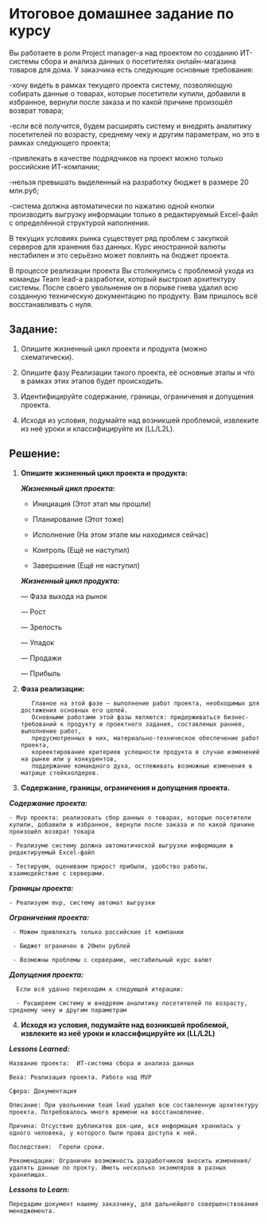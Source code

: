 # Итоговое домашнее задание по курсу

Вы работаете в роли Project manager-а над проектом по созданию ИТ-системы сбора и анализа данных о посетителях онлайн-магазина товаров для дома. У заказчика есть следующие основные требования:

-хочу видеть в рамках текущего проекта систему, позволяющую собирать данные о товарах, которые посетители купили, добавили в избранное, вернули после заказа и по какой причине произошёл возврат товара;

-если всё получится, будем расширять систему и внедрять аналитику посетителей по возрасту, среднему чеку и другим параметрам, но это в рамках следующего проекта;

-привлекать в качестве подрядчиков на проект можно только российские ИТ-компании;

-нельзя превышать выделенный на разработку бюджет в размере 20 млн.руб;

-система должна автоматически по нажатию одной кнопки производить выгрузку информации только в редактируемый Excel-файл с определённой структурой наполнения.

В текущих условиях рынка существует ряд проблем с закупкой серверов для хранения баз данных. Курс иностранной валюты нестабилен и это серьёзно может повлиять на бюджет проекта.

В процессе реализации проекта Вы столкнулись с проблемой ухода из команды Team lead-а разработки, который выстроил архитектуру системы. После своего увольнения он в порыве гнева удалил всю созданную техническую документацию по продукту. Вам пришлось всё восстанавливать с нуля.

## Задание:
1. Опишите жизненный цикл проекта и продукта (можно схематически).

2. Опишите фазу Реализации такого проекта, её основные этапы и что в рамках этих этапов будет происходить.

3. Идентифицируйте содержание, границы, ограничения и допущения проекта.

4. Исходя из условия, подумайте над возникшей проблемой, извлеките из неё уроки и классифицируйте их (LL/L2L).

## Решение:

1. **Опишите жизненный цикл проекта и продукта:**

    **_Жизненный цикл проекта:_**


    - Инициация (Этот этап мы прошли)

    - Планирование (Этот тоже)

    - Исполнение (На этом этапе мы находимся сейчас)

    - Контроль (Ещё не наступил)

    - Завершение (Ещё не наступил)

   **_Жизненный цикл продукта:_**


    — Фаза выхода на рынок

    — Рост

    — Зрелость

    — Упадок

    — Продажи

    — Прибыль

2. **Фаза реализации:**

          Главное на этой фазе – выполнение работ проекта, необходимых для достижения основных его целей.
          Основными работами этой фазы являются: придерживаться бизнес-требований к продукту и проектного задания, составленых раннее,  выполнение работ, 
          предусмотренных в них, материально-техническое обеспечение работ проекта, 
          кореектирование критериев успешности продукта в случае изменений на рынке или у конкурентов, 
          поддержание командного духа, остлеживать возможные изменения в матрице стейкхолдеров. 

3. **Содержание, границы, ограничения и допущения проекта.**

  **_Содержание проекта:_**

    - Mvp проекта: реализовать сбор данных о товарах, которые посетители купили, добавили в избранное, вернули после заказа и по какой причине произошёл возврат товара

    - Реализуме систему должна автоматической выгрузки информации в редактируемый Excel-файл

    - Тестируем, оцениваем прирост прибыли, удобство работы, взаимодействие с серверами. 

  **_Границы проекта:_**

    - Реализуем mvp, систему автомат выгрузки

   **_Ограничения проекта:_**

     - Можем привлекать только российские it компании

     - Бюджет ограничен в 20млн рублей

     - Возможны проблемы с серверами, нестабильный курс валют

   **_Допущения проекта:_**

      Если всё удачно переходим к следующей итерации:

      - Расширяем систему и внедряем аналитику посетителей по возрасту, среднему чеку и другим параметрам

4. **Исходя из условия, подумайте над возникшей проблемой, извлеките из неё уроки и классифицируйте их (LL/L2L)**

  **_Lessons Learned:_**

    Название проекта:  ИТ-система сбора и анализа данных

    Веха: Реализация проекта. Работа над MVP

    Сфера: Документация

    Описание: При увольнении team lead удалил всю составленную архитектуру проекта. Потребовалось много времени на восстановление.

    Причина: Отсуствие дубликатов док-ции, вся информация хранилась у одного человека, у которого были права доступа к ней.

    Последствия:  Горели сроки.

    Рекомендации: Ограничен возможность разработчиков вносить изменения/удалять данные по прокту. Иметь несколько экземляров в разных хранилищах.

  **_Lessons to Learn:_**

    Передадим документ нашему заказчику, для дальнейшего совершенствования менеджемента.


